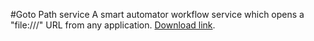 #Goto Path service
A smart automator workflow service which opens a "file:///" URL from any application.
[Download link](https://github.com/pereljon/AppleScripts/raw/master/Goto%20Path%20service/Goto%20Path.workflow.zip).
